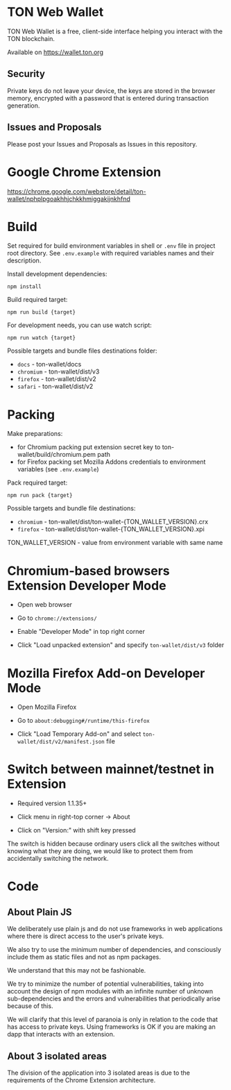 # TON Web Wallet

TON Web Wallet is a free, client-side interface helping you interact with the TON blockchain.

Available on https://wallet.ton.org

## Security

Private keys do not leave your device, the keys are stored in the browser memory, encrypted with a password that is entered during transaction generation.

## Issues and Proposals

Please post your Issues and Proposals as Issues in this repository.

# Google Chrome Extension

https://chrome.google.com/webstore/detail/ton-wallet/nphplpgoakhhjchkkhmiggakijnkhfnd

# Build

Set required for build environment variables in shell or `.env` file in project root directory. See `.env.example` with required variables names and their description.

Install development dependencies:

```
npm install
```

Build required target:

```
npm run build {target}
```

For development needs, you can use watch script:

```
npm run watch {target}
```

Possible targets and bundle files destinations folder:
- `docs` - ton-wallet/docs
- `chromium` - ton-wallet/dist/v3
- `firefox` - ton-wallet/dist/v2
- `safari` - ton-wallet/dist/v2

# Packing

Make preparations:
- for Chromium packing put extension secret key to ton-wallet/build/chromium.pem path
- for Firefox packing set Mozilla Addons credentials to environment variables (see `.env.example`)

Pack required target:

```
npm run pack {target}
```

Possible targets and bundle file destinations:
- `chromium` - ton-wallet/dist/ton-wallet-{TON_WALLET_VERSION}.crx
- `firefox` - ton-wallet/dist/ton-wallet-{TON_WALLET_VERSION}.xpi

TON_WALLET_VERSION - value from environment variable with same name

# Chromium-based browsers Extension Developer Mode

- Open web browser

- Go to `chrome://extensions/`

- Enable "Developer Mode" in top right corner

- Click "Load unpacked extension" and specify `ton-wallet/dist/v3` folder

# Mozilla Firefox Add-on Developer Mode

- Open Mozilla Firefox

- Go to `about:debugging#/runtime/this-firefox`

- Click "Load Temporary Add-on" and select `ton-wallet/dist/v2/manifest.json` file

# Switch between mainnet/testnet in Extension

- Required version 1.1.35+

- Click menu in right-top corner -> About

- Click on "Version:" with shift key pressed

The switch is hidden because ordinary users click all the switches without knowing what they are doing, we would like to protect them from accidentally switching the network.

# Code

## About Plain JS

We deliberately use plain js and do not use frameworks in web applications where there is direct access to the user's private keys.

We also try to use the minimum number of dependencies, and consciously include them as static files and not as npm packages.

We understand that this may not be fashionable.

We try to minimize the number of potential vulnerabilities, taking into account the design of npm modules with an infinite number of unknown sub-dependencies and the errors and vulnerabilities that periodically arise because of this.

We will clarify that this level of paranoia is only in relation to the code that has access to private keys. Using frameworks is OK if you are making an dapp that interacts with an extension.

## About 3 isolated areas

The division of the application into 3 isolated areas is due to the requirements of the Chrome Extension architecture.
